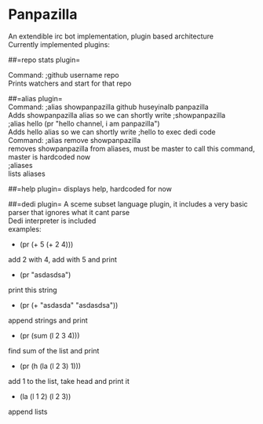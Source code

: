 Panpazilla
==========
An extendible irc bot implementation, plugin based architecture  
Currently implemented plugins:  

##=repo stats plugin=  

Command: ;github username repo  
Prints watchers and start for that repo  

##=alias plugin=  
Command: ;alias showpanpazilla github huseyinalb panpazilla  
Adds showpanpazilla alias so we can shortly write ;showpanpazilla  
;alias hello (pr "hello channel, i am panpazilla")  
Adds hello alias so we can shortly write ;hello to exec dedi code  
Command: ;alias remove showpanpazilla  
removes showpanpazilla from aliases, must be master to call this command, master is hardcoded now  
;aliases  
lists aliases  

##=help plugin=
displays help, hardcoded for now  

##=dedi plugin=
A sceme subset language plugin, it includes a very basic parser that ignores what it cant parse  
Dedi interpreter is included  
examples:  

* (pr (+ 5 (+ 2 4)))

add 2 with 4, add with 5 and print

* (pr "asdasdsa")

print this string

* (pr (+ "asdasda" "asdasdsa"))

append strings and print

* (pr (sum (l 2 3 4)))

find sum of the list and print

* (pr (h (la (l 2 3) 1)))

add 1 to the list, take head and print it

* (la (l 1 2) (l 2 3))

append lists

